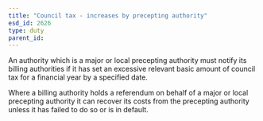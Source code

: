 ```yaml
---
title: "Council tax - increases by precepting authority"
esd_id: 2626
type: duty
parent_id:  
---
```


An authority which is a major or local precepting authority must notify its billing authorities if it has set an excessive relevant basic amount of council tax for a financial year by a specified date.

Where a billing authority holds a referendum on behalf of a major or local precepting authority it can recover its costs from the precepting authority unless it has failed to do so or is in default.

